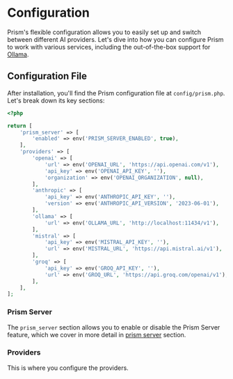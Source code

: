 # Configuration

Prism's flexible configuration allows you to easily set up and switch between different AI providers. Let's dive into how you can configure Prism to work with various services, including the out-of-the-box support for [Ollama](https://ollama.com).

## Configuration File

After installation, you'll find the Prism configuration file at `config/prism.php`. Let's break down its key sections:

```php
<?php

return [
    'prism_server' => [
        'enabled' => env('PRISM_SERVER_ENABLED', true),
    ],
    'providers' => [
        'openai' => [
            'url' => env('OPENAI_URL', 'https://api.openai.com/v1'),
            'api_key' => env('OPENAI_API_KEY', ''),
            'organization' => env('OPENAI_ORGANIZATION', null),
        ],
        'anthropic' => [
            'api_key' => env('ANTHROPIC_API_KEY', ''),
            'version' => env('ANTHROPIC_API_VERSION', '2023-06-01'),
        ],
        'ollama' => [
            'url' => env('OLLAMA_URL', 'http://localhost:11434/v1'),
        ],
        'mistral' => [
            'api_key' => env('MISTRAL_API_KEY', ''),
            'url' => env('MISTRAL_URL', 'https://api.mistral.ai/v1'),
        ],
        'groq' => [
            'api_key' => env('GROQ_API_KEY', ''),
            'url' => env('GROQ_URL', 'https://api.groq.com/openai/v1'),
        ],
    ],
];
```

### Prism Server

The `prism_server` section allows you to enable or disable the Prism Server feature, which we cover in more detail in [prism server](prism-server) section.

### Providers

This is where you configure the providers.
